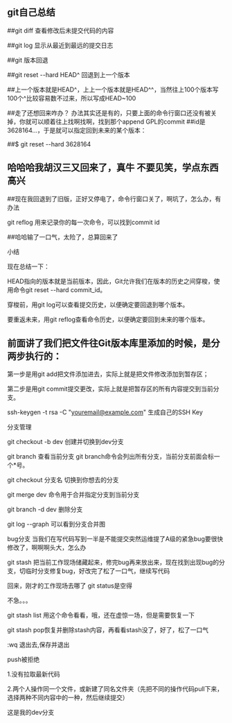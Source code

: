 ## git自己总结


##git diff    查看修改后未提交代码的内容

##git log     显示从最近到最远的提交日志

##git  版本回退


##git reset --hard HEAD^    回退到上一个版本


##上一个版本就是HEAD^，上上一个版本就是HEAD^^，当然往上100个版本写100个^比较容易数不过来，所以写成HEAD~100

##走了还想回来咋办？  办法其实还是有的，只要上面的命令行窗口还没有被关掉，你就可以顺着往上找啊找啊，找到那个append GPL的commit ##id是3628164...，于是就可以指定回到未来的某个版本：

##$ git reset --hard 3628164


##  哈哈哈我胡汉三又回来了，真牛   不要见笑，学点东西高兴

##现在我回退到了旧版，正好又停电了，命令行窗口关了，啊坑了，怎么办，有办法

git reflog  用来记录你的每一次命令，可以找到commit id

##哈哈输了一口气，太险了，总算回来了


小结

现在总结一下：

HEAD指向的版本就是当前版本，因此，Git允许我们在版本的历史之间穿梭，使用命令git reset --hard commit_id。

穿梭前，用git log可以查看提交历史，以便确定要回退到哪个版本。

要重返未来，用git reflog查看命令历史，以便确定要回到未来的哪个版本。


##   前面讲了我们把文件往Git版本库里添加的时候，是分两步执行的：

第一步是用git add把文件添加进去，实际上就是把文件修改添加到暂存区；

第二步是用git commit提交更改，实际上就是把暂存区的所有内容提交到当前分支。

ssh-keygen -t rsa -C "youremail@example.com"   生成自己的SSH Key


分支管理

git checkout -b dev   创建并切换到dev分支

git branch   查看当前分支  git branch命令会列出所有分支，当前分支前面会标一个*号。

git checkout 分支名    切换到你想去的分支

git merge dev 命令用于合并指定分支到当前分支

git branch -d dev   删除分支

git log --graph  可以看到分支合并图

bug分支   当我们在写代码写到一半是不能提交突然运维提了A级的紧急bug要很快修改了，啊啊啊头大，怎么办

git stash  把当前工作现场储藏起来，修完bug再来放出来，现在找到出现bug的分支，切临时分支修复bug，好改完了松了一口气，继续写代码

回来，刚才的工作现场去哪了  git status是空得

不急。。。


git stash list  用这个命令看看，哦，还在虚惊一场，但是需要恢复一下

git stash pop恢复并删除stash内容，再看看stash没了，好了，松了一口气

:wq  退出去,保存并退出


push被拒绝

1.没有拉取最新代码

2.两个人操作同一个文件，或新建了同名文件夹（先把不同的操作代码pull下来，选择两种不同内容中的一种，然后继续提交）

这是我的dev分支
